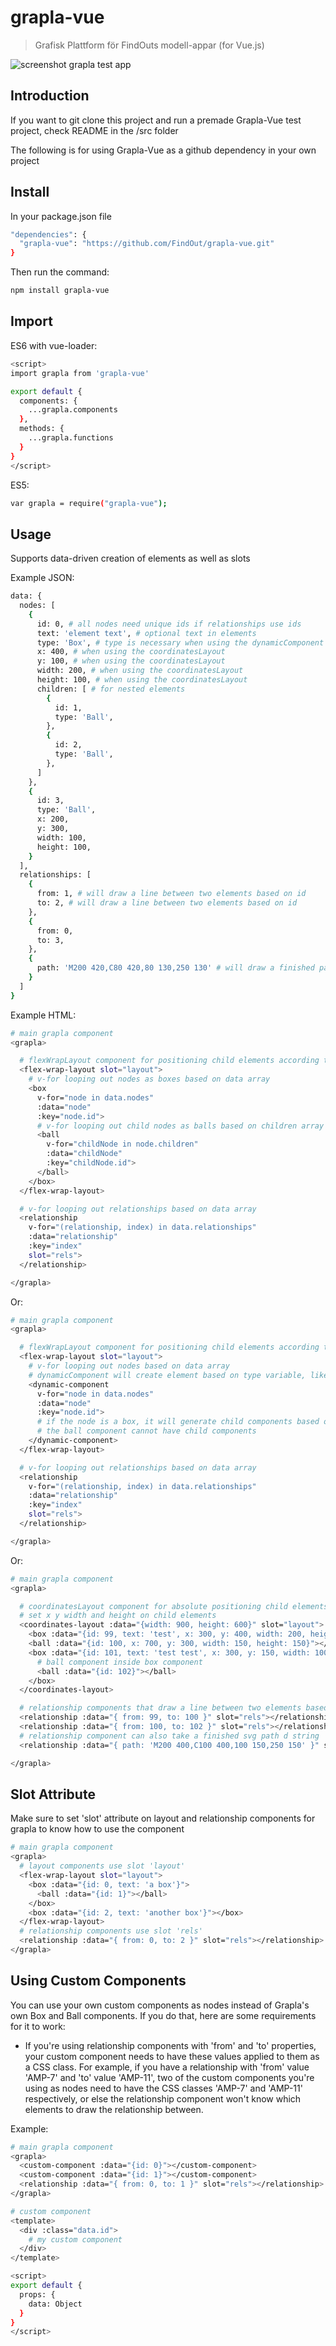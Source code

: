 # grapla-vue

> Grafisk Plattform för FindOuts modell-appar (for Vue.js)

![screenshot grapla test app](docs/screenshot.png)

## Introduction

If you want to git clone this project and run a premade Grapla-Vue test project, check README in the /src folder

The following is for using Grapla-Vue as a github dependency in your own project

## Install

In your package.json file

```bash
"dependencies": {
  "grapla-vue": "https://github.com/FindOut/grapla-vue.git"
}
```

Then run the command:

```bash
npm install grapla-vue
```

## Import

ES6 with vue-loader:

```bash
<script>
import grapla from 'grapla-vue'

export default {
  components: {
    ...grapla.components
  },
  methods: {
    ...grapla.functions
  }
}
</script>
```

ES5:

```bash
var grapla = require("grapla-vue");
```

## Usage

Supports data-driven creation of elements as well as slots

Example JSON:

```bash
data: {
  nodes: [
    {
      id: 0, # all nodes need unique ids if relationships use ids
      text: 'element text', # optional text in elements
      type: 'Box', # type is necessary when using the dynamicComponent
      x: 400, # when using the coordinatesLayout
      y: 100, # when using the coordinatesLayout
      width: 200, # when using the coordinatesLayout
      height: 100, # when using the coordinatesLayout
      children: [ # for nested elements
        {
          id: 1,
          type: 'Ball',
        },
        {
          id: 2,
          type: 'Ball',
        },
      ]
    },
    {
      id: 3,
      type: 'Ball',
      x: 200,
      y: 300,
      width: 100,
      height: 100,
    }
  ],
  relationships: [
    {
      from: 1, # will draw a line between two elements based on id
      to: 2, # will draw a line between two elements based on id
    },
    {
      from: 0,
      to: 3,
    },
    {
      path: 'M200 420,C80 420,80 130,250 130' # will draw a finished path based on string
    }
  ]
}
```

Example HTML:

```bash
# main grapla component
<grapla>

  # flexWrapLayout component for positioning child elements according to flex-wrap flow
  <flex-wrap-layout slot="layout">
    # v-for looping out nodes as boxes based on data array
    <box
      v-for="node in data.nodes"
      :data="node"
      :key="node.id">
      # v-for looping out child nodes as balls based on children array
      <ball
        v-for="childNode in node.children"
        :data="childNode"
        :key="childNode.id">  
      </ball>
    </box>
  </flex-wrap-layout>

  # v-for looping out relationships based on data array
  <relationship
    v-for="(relationship, index) in data.relationships"
    :data="relationship"
    :key="index"
    slot="rels">
  </relationship>

</grapla>
```

Or:

```bash
# main grapla component
<grapla>

  # flexWrapLayout component for positioning child elements according to flex-wrap flow
  <flex-wrap-layout slot="layout">
    # v-for looping out nodes based on data array
    # dynamicComponent will create element based on type variable, like 'Box' or 'Ball'
    <dynamic-component
      v-for="node in data.nodes"
      :data="node"
      :key="node.id">
      # if the node is a box, it will generate child components based on it's children array
      # the ball component cannot have child components
    </dynamic-component>
  </flex-wrap-layout>

  # v-for looping out relationships based on data array
  <relationship
    v-for="(relationship, index) in data.relationships"
    :data="relationship"
    :key="index"
    slot="rels">
  </relationship>

</grapla>
```

Or:

```bash
# main grapla component
<grapla>

  # coordinatesLayout component for absolute positioning child elements
  # set x y width and height on child elements
  <coordinates-layout :data="{width: 900, height: 600}" slot="layout">
    <box :data="{id: 99, text: 'test', x: 300, y: 400, width: 200, height: 100}"></box>
    <ball :data="{id: 100, x: 700, y: 300, width: 150, height: 150}"></ball>
    <box :data="{id: 101, text: 'test test', x: 300, y: 150, width: 100, height: 200}">
      # ball component inside box component
      <ball :data="{id: 102}"></ball>
    </box>
  </coordinates-layout>

  # relationship components that draw a line between two elements based on ids
  <relationship :data="{ from: 99, to: 100 }" slot="rels"></relationship>
  <relationship :data="{ from: 100, to: 102 }" slot="rels"></relationship>
  # relationship component can also take a finished svg path d string
  <relationship :data="{ path: 'M200 400,C100 400,100 150,250 150' }" slot="rels"></relationship>

</grapla>
```

## Slot Attribute

Make sure to set 'slot' attribute on layout and relationship components for grapla to know how to use the component

```bash
# main grapla component
<grapla>
  # layout components use slot 'layout'
  <flex-wrap-layout slot="layout">
    <box :data="{id: 0, text: 'a box'}">
      <ball :data="{id: 1}"></ball>
    </box>
    <box :data="{id: 2, text: 'another box'}"></box>
  </flex-wrap-layout>
  # relationship components use slot 'rels'
  <relationship :data="{ from: 0, to: 2 }" slot="rels"></relationship>
</grapla>
```

## Using Custom Components

You can use your own custom components as nodes instead of Grapla's own Box and Ball components. If you do that, here are some requirements for it to work: 

- If you're using relationship components with 'from' and 'to' properties, your custom component needs to have these values applied to them as a CSS class. For example, if you have a relationship with 'from' value 'AMP-7' and 'to' value 'AMP-11', two of the custom components you're using as nodes need to have the CSS classes 'AMP-7' and 'AMP-11' respectively, or else the relationship component won't know which elements to draw the relationship between. 

Example:

```bash
# main grapla component
<grapla>
  <custom-component :data="{id: 0}"></custom-component>
  <custom-component :data="{id: 1}"></custom-component>
  <relationship :data="{ from: 0, to: 1 }" slot="rels"></relationship>
</grapla>

# custom component
<template>
  <div :class="data.id">
    # my custom component
  </div>
</template>

<script>
export default {
  props: {
    data: Object
  }
}
</script>
```
